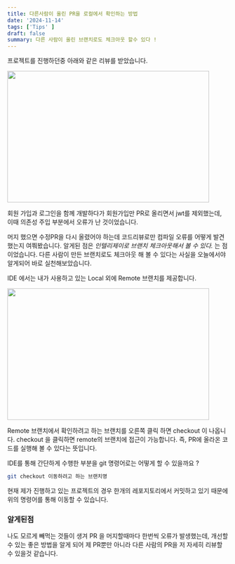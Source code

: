 ```yaml
---
title: 다른사람이 올린 PR을 로컬에서 확인하는 방법
date: '2024-11-14'
tags: ['Tips' ]
draft: false
summary: 다른 사람이 올린 브랜치로도 체크아웃 할수 있다 !
---
```


프로젝트를 진행하던중 아래와 같은 리뷰를 받았습니다.

<img width="460" height="300" src="/static/images/project/git_review.png"/>

회원 가입과 로그인을 함께 개발하다가 회원가입만 PR로 올리면서 jwt를 제외했는데, 이때 의존성 주입 부분에서 오류가 난 것이었습니다.

머지 했으면 수정PR을 다시 올렸어야 하는데 코드리뷰로만 컴파일 오류를 어떻게 발견했는지 여쭤봤습니다. 알게된 점은 *인텔리제이로 브랜치 체크아웃해서 볼 수 있다.* 는 점이었습니다. 다른 사람이 만든 브랜치로도 체크아웃 해 볼 수 있다는 사실을 오늘에서야 알게되어 바로 실천해보았습니다.

IDE 에서는 내가 사용하고 있는 Local 외에 Remote 브랜치를 제공합니다.

<img width="460" height="300" src="/static/images/project/git_remote.png"/>

Remote 브랜치에서 확인하려고 하는 브랜치를 오른쪽 클릭 하면 checkout 이 나옵니다. checkout 을 클릭하면 remote의 브랜치에 접근이 가능합니다. 즉, PR에 올라온 코드를 실행해 볼 수 있다는 뜻입니다. 

IDE를 통해 간단하게 수행한 부분을 git 명령어로는 어떻게 할 수 있을까요 ?

```bash
git checkout 이동하려고 하는 브랜치명
```

현재 제가 진행하고 있는 프로젝트의 경우 한개의 레포지토리에서 커밋하고 있기 때문에 위의 명령어를 통해 이동할 수 있습니다.


### 알게된점

나도 모르게 빼먹는 것들이 생겨 PR 을 머지할때마다 한번씩 오류가 발생했는데, 개선할 수 있는 좋은 방법을 알게 되어 제 PR뿐만 아니라 다른 사람의 PR을 저 자세히 리뷰할 수 있을것 같습니다.